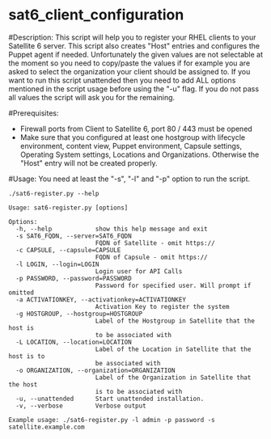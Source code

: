 # sat6_client_configuration

#Description:
This script will help you to register your RHEL clients to your Satellite 6 server. This script also creates "Host" entries and configures the Puppet agent if needed. Unfortunately the given values are not selectable at the moment so you need to copy/paste the values if for example you are asked to select the organization your client should be assigned to. If you want to run this script unattended then you need to add ALL options mentioned in the script usage before using the "-u" flag. If you do not pass all values the script will ask you for the remaining. 

#Prerequisites:
- Firewall ports from Client to Satellite 6, port 80 / 443 must be opened
- Make sure that you configured at least one hostgroup with lifecycle environment, content view, Puppet environment, Capsule settings, Operating System settings, Locations and Organizations. Otherwise the "Host" entry will not be created properly.

#Usage:
You need at least the "-s", "-l" and "-p" option to run the script.
```
./sat6-register.py --help

Usage: sat6-register.py [options]

Options:
  -h, --help            show this help message and exit
  -s SAT6_FQDN, --server=SAT6_FQDN
                        FQDN of Satellite - omit https://
  -c CAPSULE, --capsule=CAPSULE
                        FQDN of Capsule - omit https://
  -l LOGIN, --login=LOGIN
                        Login user for API Calls
  -p PASSWORD, --password=PASSWORD
                        Password for specified user. Will prompt if omitted
  -a ACTIVATIONKEY, --activationkey=ACTIVATIONKEY
                        Activation Key to register the system
  -g HOSTGROUP, --hostgroup=HOSTGROUP
                        Label of the Hostgroup in Satellite that the host is
                        to be associated with
  -L LOCATION, --location=LOCATION
                        Label of the Location in Satellite that the host is to
                        be associated with
  -o ORGANIZATION, --organization=ORGANIZATION
                        Label of the Organization in Satellite that the host
                        is to be associated with
  -u, --unattended      Start unattended installation.
  -v, --verbose         Verbose output

Example usage: ./sat6-register.py -l admin -p password -s satellite.example.com
```

